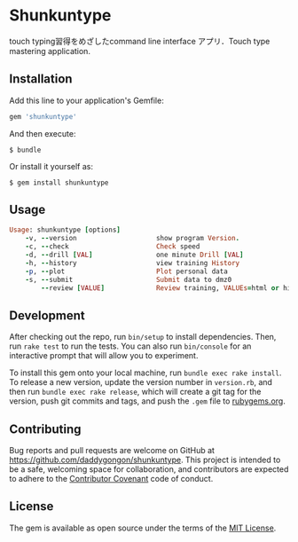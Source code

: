 # Shunkuntype

touch typing習得をめざしたcommand line interface アプリ．Touch type mastering application.  

## Installation

Add this line to your application's Gemfile:

```ruby
gem 'shunkuntype'
```

And then execute:

    $ bundle

Or install it yourself as:

    $ gem install shunkuntype

## Usage

```ruby
Usage: shunkuntype [options]
    -v, --version                    show program Version.
    -c, --check                      Check speed
    -d, --drill [VAL]                one minute Drill [VAL]
    -h, --history                    view training History
    -p, --plot                       Plot personal data
    -s, --submit                     Submit data to dmz0
        --review [VALUE]             Review training, VALUEs=html or hiki
```

## Development

After checking out the repo, run `bin/setup` to install dependencies. Then, run `rake test` to run the tests. You can also run `bin/console` for an interactive prompt that will allow you to experiment.

To install this gem onto your local machine, run `bundle exec rake install`. To release a new version, update the version number in `version.rb`, and then run `bundle exec rake release`, which will create a git tag for the version, push git commits and tags, and push the `.gem` file to [rubygems.org](https://rubygems.org).

## Contributing

Bug reports and pull requests are welcome on GitHub at https://github.com/daddygongon/shunkuntype. This project is intended to be a safe, welcoming space for collaboration, and contributors are expected to adhere to the [Contributor Covenant](contributor-covenant.org) code of conduct.


## License

The gem is available as open source under the terms of the [MIT License](http://opensource.org/licenses/MIT).

